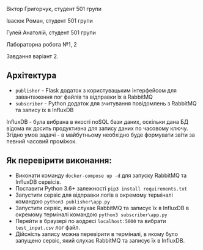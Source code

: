Віктор Григорчук, студент 501 групи

Івасюк Роман, студент 501 групи

Гулей Анатолій, студент 501 групи

Лабораторна робота №1, 2

Завдання варіант 2.

## Архітектура
- `publisher` - Flask додаток з користувацьким інтерфейсом для завантаження лог файлів та відправки їх в RabbitMQ
- `subscriber` - Python додаток для зчитування повідомлень з RabbitMQ та запису їх в InfluxDB

InfluxDB - була вибрана в якості noSQL бази даних, оскільки дана БД відома як досить продуктивна для запису 
даних по часовому ключу. Згідно умов задачі - в майбутньому необхідно буде формувати звіти за певний часовий проміжок. 

## Як перевірити виконання:
- Виконати команду `docker-compose up -d` для запуску RabbitMQ та InfluxDB сервісів.
- Поставити Python 3.6+ залежності `pip3 install requirements.txt`
- Запустити сервіс для відправки логів в окремому терміналі командою `python3 publisher\app.py`
- Запустити сервіс, який слухає RabbitMQ та записує їх в InfluxDB в окремому терміналі командою `python3 subscriber\app.py`
- Перейти в браузері по аодресі `localhost:5000` та вибрати `test_input.csv` лог файл.
- Дійсність запису можна перевірити в терміналі, в якому було запущено сервіс, який слухає RabbitMQ та записує їх в InfluxDB.
